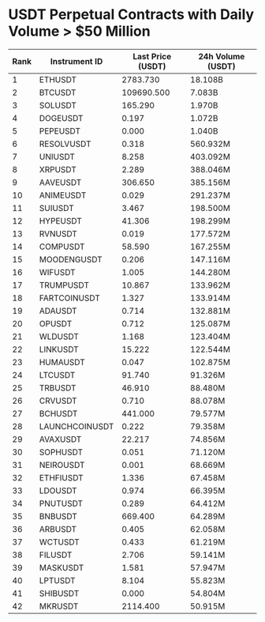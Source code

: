 # USDT Perpetual Contracts with Daily Volume > $50 Million

| Rank | Instrument ID | Last Price (USDT) | 24h Volume (USDT) |
|------|---------------|-------------------|-------------------|
| 1 | ETHUSDT | 2783.730 | 18.108B |
| 2 | BTCUSDT | 109690.500 | 7.083B |
| 3 | SOLUSDT | 165.290 | 1.970B |
| 4 | DOGEUSDT | 0.197 | 1.072B |
| 5 | PEPEUSDT | 0.000 | 1.040B |
| 6 | RESOLVUSDT | 0.318 | 560.932M |
| 7 | UNIUSDT | 8.258 | 403.092M |
| 8 | XRPUSDT | 2.289 | 388.046M |
| 9 | AAVEUSDT | 306.650 | 385.156M |
| 10 | ANIMEUSDT | 0.029 | 291.237M |
| 11 | SUIUSDT | 3.467 | 198.500M |
| 12 | HYPEUSDT | 41.306 | 198.299M |
| 13 | RVNUSDT | 0.019 | 177.572M |
| 14 | COMPUSDT | 58.590 | 167.255M |
| 15 | MOODENGUSDT | 0.206 | 147.116M |
| 16 | WIFUSDT | 1.005 | 144.280M |
| 17 | TRUMPUSDT | 10.867 | 133.962M |
| 18 | FARTCOINUSDT | 1.327 | 133.914M |
| 19 | ADAUSDT | 0.714 | 132.881M |
| 20 | OPUSDT | 0.712 | 125.087M |
| 21 | WLDUSDT | 1.168 | 123.404M |
| 22 | LINKUSDT | 15.222 | 122.544M |
| 23 | HUMAUSDT | 0.047 | 102.875M |
| 24 | LTCUSDT | 91.740 | 91.326M |
| 25 | TRBUSDT | 46.910 | 88.480M |
| 26 | CRVUSDT | 0.710 | 88.078M |
| 27 | BCHUSDT | 441.000 | 79.577M |
| 28 | LAUNCHCOINUSDT | 0.222 | 79.358M |
| 29 | AVAXUSDT | 22.217 | 74.856M |
| 30 | SOPHUSDT | 0.051 | 71.120M |
| 31 | NEIROUSDT | 0.001 | 68.669M |
| 32 | ETHFIUSDT | 1.336 | 67.458M |
| 33 | LDOUSDT | 0.974 | 66.395M |
| 34 | PNUTUSDT | 0.289 | 64.412M |
| 35 | BNBUSDT | 669.400 | 64.289M |
| 36 | ARBUSDT | 0.405 | 62.058M |
| 37 | WCTUSDT | 0.433 | 61.219M |
| 38 | FILUSDT | 2.706 | 59.141M |
| 39 | MASKUSDT | 1.581 | 57.947M |
| 40 | LPTUSDT | 8.104 | 55.823M |
| 41 | SHIBUSDT | 0.000 | 54.804M |
| 42 | MKRUSDT | 2114.400 | 50.915M |
